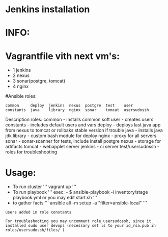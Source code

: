 # Jenkins installation 

# INFO:
# Vagrantfile vith next vm's:
- 1 jenkins
- 2 nexus
- 3 sonar(postgre, tomcat)
- 4 nginx

#Ansible roles:
```
common     deploy  jenkins  nexus  postgre  test    user
constants  java    library  nginx  sonar    tomcat  usersudossh
```

Description roles:
common - installs common soft
user - creates users
constants - includes default users and vars
deploy - deploys last java app from nexus  to tomcat or rollbaks stable version if trouble
java - installs java jdk
library - custom bash module for deploy
nginx - proxy for all servers
sonar - sonar-scanner for tests, include install postgre
nexus - storage for artifacts
tomcat - webapplet server
jenkins - ci server
test/usersudossh - roles for troubleshooting

# Usage:
- To run cluster 
'''
vagrant up
'''
- To run playbook
'''
exec: -  $ ansible-playbook -i inventory/stage  playbook.yml  or you may edit start.sh
'''
- to gather facts
'''
ansible all -m setup -a "filter=ansible-local"
'''

```
users added in role constants
```

```
For troubleshooting you may uncomment role usersudossh, since it installed sudo user devops (necessary set ls to your id_rsa.pub in roles/usersudossh/files/ )
```